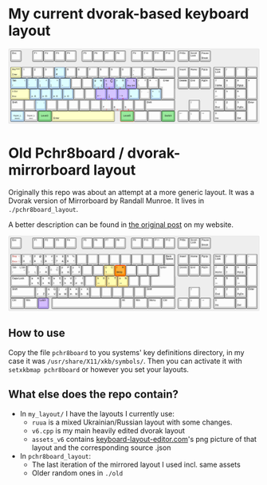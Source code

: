 # My current dvorak-based keyboard layout
![The layout](https://github.com/pchr8/dvorak_mirrorboard/blob/master/my_layout/assets_v6/keyboard-layout.png)

# Old Pchr8board / dvorak-mirrorboard layout
Originally this repo was about an attempt at a more generic layout. It was a Dvorak version of Mirrorboard by Randall Munroe. It lives in `./pchr8board_layout`.

A better description can be found in [the original post](https://serhii.net/blog/it/2019-03-19-pchr8board-dvorak/) on my website.

![The layout](https://github.com/pchr8/dvorak_mirrorboard/blob/master/pchr8board_layout/keyboard-layout.png)

## How to use
Copy the file `pchr8board` to you systems' key definitions directory, in my case it was `/usr/share/X11/xkb/symbols/`. Then you can activate it with `setxkbmap pchr8board` or however you set your layouts.

## What else does the repo contain?
* In `my_layout/` I have the layouts I currently use:
	* `ruua` is a mixed Ukrainian/Russian layout with some changes.
	* `v6.cpp` is my main heavily edited dvorak layout
	* `assets_v6` contains [keyboard-layout-editor.com](http://www.keyboard-layout-editor.com/#/)'s png picture of that layout and the corresponding source .json
* In `pchr8board_layout`:
	* The last iteration of the mirrored layout I used incl. same assets
	* Older random ones in `./old`
